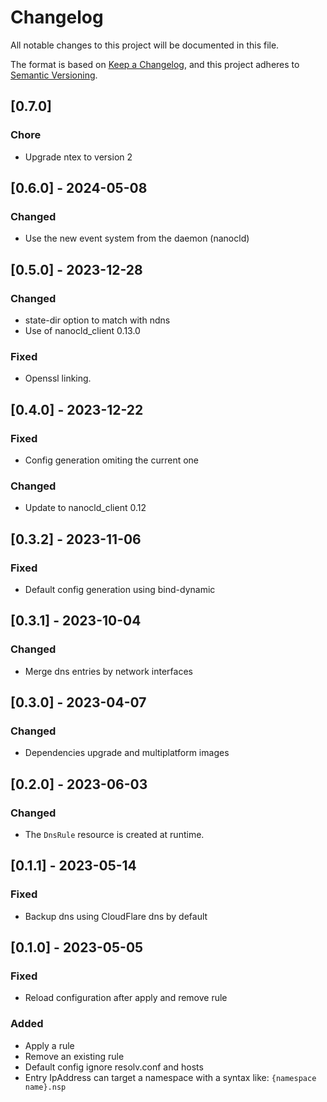 # Changelog

All notable changes to this project will be documented in this file.

The format is based on [Keep a Changelog](https://keepachangelog.com/en/1.0.0/),
and this project adheres to [Semantic Versioning](https://semver.org/spec/v2.0.0.html).


## [0.7.0]

### Chore

- Upgrade ntex to version 2

## [0.6.0] - 2024-05-08

### Changed

- Use the new event system from the daemon (nanocld)

## [0.5.0] - 2023-12-28

### Changed

- state-dir option to match with ndns
- Use of nanocld_client 0.13.0

### Fixed

- Openssl linking.

## [0.4.0] - 2023-12-22

### Fixed

- Config generation omiting the current one

### Changed

- Update to nanocld_client 0.12

## [0.3.2] - 2023-11-06

### Fixed

- Default config generation using bind-dynamic

## [0.3.1] - 2023-10-04

### Changed

- Merge dns entries by network interfaces

## [0.3.0] - 2023-04-07

### Changed

- Dependencies upgrade and multiplatform images

## [0.2.0] - 2023-06-03

### Changed

- The `DnsRule` resource is created at runtime.

## [0.1.1] - 2023-05-14

### Fixed

- Backup dns using CloudFlare dns by default

## [0.1.0] - 2023-05-05

### Fixed

- Reload configuration after apply and remove rule

### Added

- Apply a rule
- Remove an existing rule
- Default config ignore resolv.conf and hosts
- Entry IpAddress can target a namespace with a syntax like: `{namespace name}.nsp`
